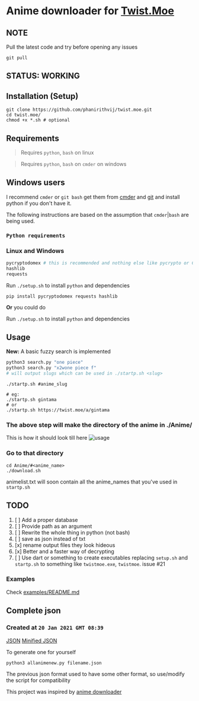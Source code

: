 # Anime downloader for [Twist.Moe](https://twist.moe)


## NOTE

Pull the latest code and try before opening any issues

```
git pull
```

## STATUS: WORKING

## Installation (Setup)

```shell
git clone https://github.com/phanirithvij/twist.moe.git
cd twist.moe/
chmod +x *.sh # optional
```

## Requirements

> Requires `python`, `bash` on linux

> Requires `python`, `bash` on `cmder` on windows

## Windows users

I recommend `cmder` or `git bash`
get them from [cmder](https://cmder.net/) and [git](https://git-scm.com/)
and install python if you don't have it.

The following instructions are based on the assumption that `cmder`|`bash` are being used.

### `Python requirements`

### Linux and Windows

```python
pycryptodomex # this is recommended and nothing else like pycrypto or Crypto or pycryptodome
hashlib
requests
```

Run `./setup.sh` to install `python` and dependencies

```shell
pip install pycryptodomex requests hashlib
```

**Or** you could do

Run `./setup.sh` to install `python` and dependencies

## Usage

**New:** A basic fuzzy search is implemented

```sh
python3 search.py "one piece"
python3 search.py "x2wone piece f"
# will output slugs which can be used in ./startp.sh <slug>
```

```shell
./startp.sh #anime_slug

# eg:
./startp.sh gintama
# or
./startp.sh https://twist.moe/a/gintama
```

### The above step will make the directory of the anime in ./Anime/

This is how it should look till here
![usage](https://user-images.githubusercontent.com/29627898/61578109-2b403c80-ab0f-11e9-9db3-aab05afd56e0.png)

### Go to that directory

```shell
cd Anime/#<anime_name>
./download.sh
```

animelist.txt will soon contain all the anime_names that you've used in `startp.sh`

## TODO

1. [ ] Add a proper database
2. [ ] Provide path as an argument
3. [ ] Rewrite the whole thing in python (not bash)
4. [ ] save as json instead of txt
5. [x] rename output files they look hideous
6. [x] Better and a faster way of decrypting
7. [ ] Use dart or something to create executables replacing `setup.sh` and `startp.sh` to something like `twistmoe.exe`, `twistmoe`. issue #21

### Examples

Check [examples/README.md](/examples)

## Complete json

### Created at `20 Jan 2021 GMT 08:39`

[JSON](https://github.com/phanirithvij/twist.moe/files/5843720/new.json.gz)
[Minified JSON](https://github.com/phanirithvij/twist.moe/files/5843721/new.min.json.gz)

To generate one for yourself

```shell
python3 allanimenew.py filename.json
```

The previous json format used to have some other format, so use/modify the script for compatibility

This project was inspired by [anime downloader](https://github.com/vn-ki/anime-downloader)
